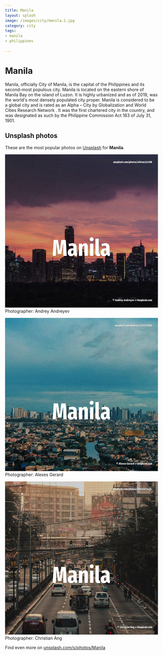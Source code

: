 ```yaml
---
title: Manila
layout: splash
image: /images/city/manila.1.jpg
category: city
tags:
- manila
- philippines

---
```

# Manila

Manila, officially City of Manila, is the capital of the Philippines and its second-most populous  city. Manila is located on the eastern shore of Manila Bay on the island of Luzon. It is highly urbanized and as of 2019, was the world's most densely populated city proper. Manila is considered to be a global city and is rated as an Alpha – City by Globalization and World  Cities Research Network . It was the first chartered city in the country, and was designated as such by the Philippine  Commission Act 183 of July 31, 1901. 

 
## Unsplash photos
These are the most popular photos on [Unsplash](https://unsplash.com) for **Manila**.
 
![Manila](/images/city/manila.1.jpg)
Photographer:  Andrey Andreyev
 
![Manila](/images/city/manila.2.jpg)
Photographer:  Alexes Gerard
 
![Manila](/images/city/manila.3.jpg)
Photographer:  Christian Ang
 
Find even more on [unsplash.com/s/photos/Manila](https://unsplash.com/s/photos/Manila)
 
